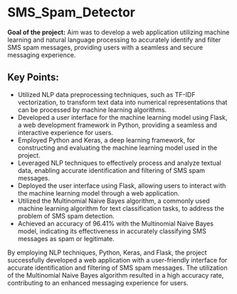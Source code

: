 # SMS_Spam_Detector
****Goal of the project:**** Aim was to develop a web application utilizing machine learning and natural language processing to accurately identify and filter SMS spam messages, providing users with a seamless and secure messaging experience.

## Key Points:
+ Utilized NLP data preprocessing techniques, such as TF-IDF vectorization, to transform text data into numerical representations that can be processed by machine learning algorithms.
+ Developed a user interface for the machine learning model using Flask, a web development framework in Python, providing a seamless and interactive experience for users.
+ Employed Python and Keras, a deep learning framework, for constructing and evaluating the machine learning model used in the project.
+ Leveraged NLP techniques to effectively process and analyze textual data, enabling accurate identification and filtering of SMS spam messages.
+ Deployed the user interface using Flask, allowing users to interact with the machine learning model through a web application.
+ Utilized the Multinomial Naive Bayes algorithm, a commonly used machine learning algorithm for text classification tasks, to address the problem of SMS spam detection.
+ Achieved an accuracy of 96.41% with the Multinomial Naive Bayes model, indicating its effectiveness in accurately classifying SMS messages as spam or legitimate.

By employing NLP techniques, Python, Keras, and Flask, the project successfully developed a web application with a user-friendly interface for accurate identification and filtering of SMS spam messages. The utilization of the Multinomial Naive Bayes algorithm resulted in a high accuracy rate, contributing to an enhanced messaging experience for users.
